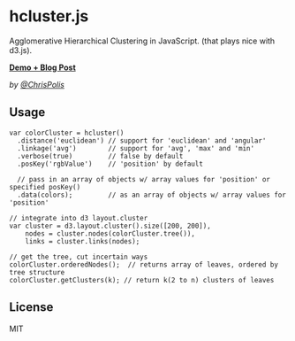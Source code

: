 # hcluster.js

Agglomerative Hierarchical Clustering in JavaScript. (that plays nice with d3.js).

**[Demo + Blog Post](http://www.bytemuse.com/post/crayon-hierarchical-clustering/)**

*by [@ChrisPolis](http://twitter.com/chrispolis)*

## Usage

```
var colorCluster = hcluster()
  .distance('euclidean') // support for 'euclidean' and 'angular'
  .linkage('avg')        // support for 'avg', 'max' and 'min'
  .verbose(true)         // false by default
  .posKey('rgbValue')    // 'position' by default

  // pass in an array of objects w/ array values for 'position' or specified posKey()
  .data(colors);         // as an array of objects w/ array values for 'position'

// integrate into d3 layout.cluster
var cluster = d3.layout.cluster().size([200, 200]),
    nodes = cluster.nodes(colorCluster.tree()),
    links = cluster.links(nodes);

// get the tree, cut incertain ways
colorCluster.orderedNodes();  // returns array of leaves, ordered by tree structure
colorCluster.getClusters(k); // return k(2 to n) clusters of leaves
```

## License

MIT
